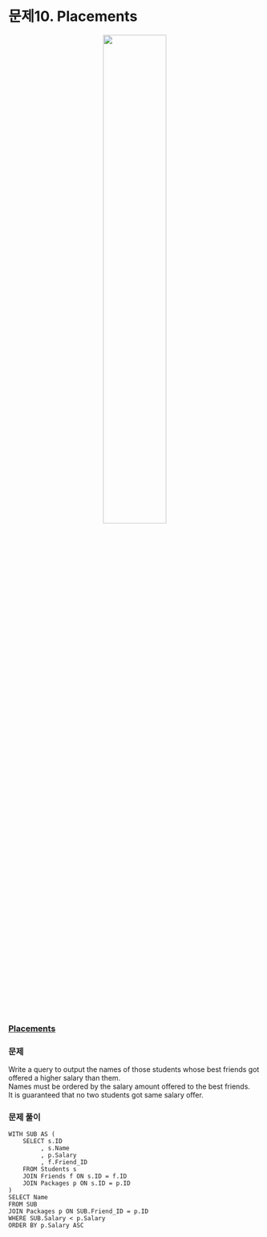 # 문제10. Placements
<center><img src="https://img1.daumcdn.net/thumb/R1280x0/?scode=mtistory2&fname=https%3A%2F%2Fblog.kakaocdn.net%2Fdn%2FnsLDz%2Fbtq9pEgSXZt%2FmaxivgDvI78FL4oxtqs721%2Fimg.png" width="50%" height="50%"></center>

### [Placements](https://www.hackerrank.com/challenges/placements/problem?isFullScreen=true)

### 문제
Write a query to output the names of those students whose best friends got offered a higher salary than them. <br>
Names must be ordered by the salary amount offered to the best friends. <br>
It is guaranteed that no two students got same salary offer.<br>


### 문제 풀이
```Mysql
WITH SUB AS (
    SELECT s.ID
         , s.Name
         , p.Salary
         , f.Friend_ID
    FROM Students s
    JOIN Friends f ON s.ID = f.ID
    JOIN Packages p ON s.ID = p.ID
)
SELECT Name
FROM SUB
JOIN Packages p ON SUB.Friend_ID = p.ID
WHERE SUB.Salary < p.Salary
ORDER BY p.Salary ASC
```
